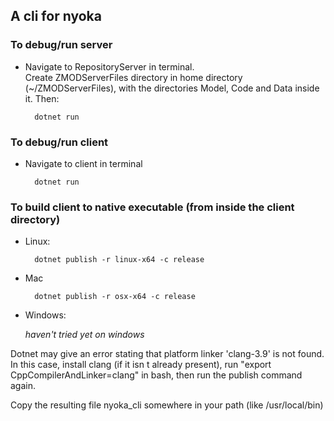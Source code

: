 ## A cli for nyoka

### To debug/run server

* Navigate to RepositoryServer in terminal.\
Create ZMODServerFiles directory in home directory (~/ZMODServerFiles), with the directories Model, Code and Data inside it. Then:
    
        dotnet run

### To debug/run client

* Navigate to client in terminal

        dotnet run

### To build client to native executable (from inside the client directory)

* Linux:
    
		dotnet publish -r linux-x64 -c release
		
* Mac

        dotnet publish -r osx-x64 -c release

* Windows:
            
    <i>haven't tried yet on windows</i>
    
Dotnet may give an error stating that platform linker 'clang-3.9' is not found. In this case, install clang (if it isn
t already present), run "export CppCompilerAndLinker=clang" in bash, then run the publish command again.

Copy the resulting file nyoka_cli somewhere in your path (like /usr/local/bin)
    
